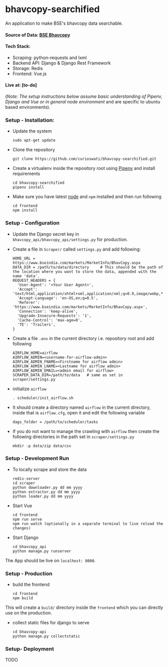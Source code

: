 # bhavcopy-searchified
An application to make BSE's bhavcopy data searchable.

#### Source of Data: [BSE Bhavcopy](https://www.bseindia.com/markets/MarketInfo/BhavCopy.aspx)

#### Tech Stack:   

   - Scraping: python-requests and lxml  
   - Backend API: Django & Django Rest Framework  
   - Storage: Redis  
   - Frontend: Vue.js  
   
#### Live at: [to-do]

(_Note: The setup instructions below assume basic understanding of Pipenv, Django and Vue or in general node environment_ and are specific to ubuntu based environments).
### Setup - Installation:

* Update the system     

      sudo apt-get update
      
* Clone the repository    

      git clone https://github.com/curioswati/bhavcopy-searchified.git

* Create a virtualenv inside the repository root using [Pipenv](https://pipenv.pypa.io/en/latest/) and install requirements   

      cd bhavcopy-searchified
      pipenv install

* Make sure you have latest [node](https://nodejs.org/en/) and `npm` installed and then run following    

      cd frontend
      npm install


### Setup - Configuration

* Update the Django secret key in `bhavcopy_api/bhavcopy_api/settings.py` for production.
* Create a file in `Scraper/` called `settings.py` and add following:   

      HOME_URL = https://www.bseindia.com/markets/MarketInfo/BhavCopy.aspx
      DATA_DIR = /path/to/data/directory     # This should be the path of the location where you want to store the data, appended with the name 'data'.
      REQUEST_HEADERS = {
        'User-Agent': '<Your User Agent>',
        'Accept': 'text/html,application/xhtml+xml,application/xml;q=0.9,image/webp,*/*;q=0.8',
        'Accept-Language': 'en-US,en;q=0.5',
        'Referer': 'https://www.bseindia.com/markets/MarketInfo/BhavCopy.aspx',
        'Connection': 'keep-alive',
        'Upgrade-Insecure-Requests': '1',
        'Cache-Control': 'max-age=0',
        'TE': 'Trailers',
      }

* Create a file `.env` in the current directory i.e. repository root and add following    

      AIRFLOW_HOME=airflow
      AIRFLOW_ADMIN=<username-for-airflow-admin>
      AIRFLOW_ADMIN_FNAME=<Firstname for airflow admin>
      AIRFLOW_ADMIN_LNAME=<Lastname for airflow admin>
      AIRFLOW_ADMIN_EMAIL=<admin email for airflow>
      SCRAPER_DATA_DIR=/path/to/data   # same as set in scraper/settings.py

* initialize `airflow`     

      . scheduler/init_airflow.sh
      
* It should create a directory named `airflow` in the current directory, inside that is `airflow.cfg`, open it and edit the following variable

      dags_folder = /path/to/scheduler/tasks

* If you do not want to manage the crawling with `airflow` then create the following directories in the path set in `scraper/settings.py`     

      mkdir -p data/zip data/csv
      
### Setup - Development Run

* To locally scrape and store the data    

      redis-server
      cd scraper
      python downloader.py dd mm yyyy
      python extractor.py dd mm yyyy
      python loader.py dd mm yyyy

* Start Vue   

      cd frontend
      npm run serve
      npm run watch (optionally in a separate terminal to live reload the changes)

* Start Django    

      cd bhavcopy_api
      python manage.py runserver

The App should be live on `localhost: 8000`.

### Setup - Production

* build the frontend

      cd frontend
      npm build

This will create a `build/` directory inside the `frontend` which you can directly use on the production.

* collect static files for django to serve    

      cd bhavcopy-api
      python manage.py collectstatic

### Setup- Deployment

TODO
